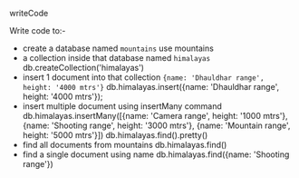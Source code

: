 writeCode

Write code to:-

- create a database named `mountains`
use mountains
- a collection inside that database named `himalayas`
db.createCollection('himalayas')
- insert 1 document into that collection `{name: 'Dhauldhar range', height: '4000 mtrs'}`
db.himalayas.insert({name: 'Dhauldhar range', height: '4000 mtrs'});
- insert multiple document using insertMany command
db.himalayas.insertMany([{name: 'Camera range', height: '1000 mtrs'},{name: 'Shooting range', height: '3000 mtrs'}, {name: 'Mountain range', height: '5000 mtrs'}])
 db.himalayas.find().pretty()
- find all documents from mountains
 db.himalayas.find()
- find a single document using name
db.himalayas.find({name: 'Shooting range'})
